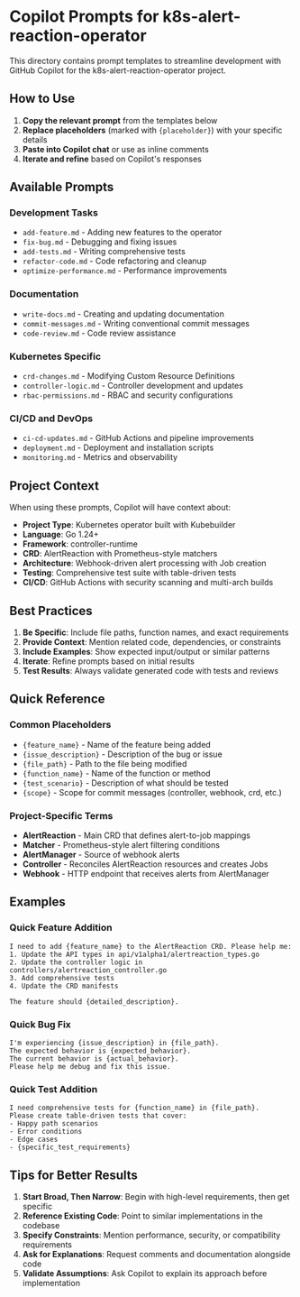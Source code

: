 # Copilot Prompts for k8s-alert-reaction-operator

This directory contains prompt templates to streamline development with GitHub Copilot for the k8s-alert-reaction-operator project.

## How to Use

1. **Copy the relevant prompt** from the templates below
2. **Replace placeholders** (marked with `{placeholder}`) with your specific details
3. **Paste into Copilot chat** or use as inline comments
4. **Iterate and refine** based on Copilot's responses

## Available Prompts

### Development Tasks
- `add-feature.md` - Adding new features to the operator
- `fix-bug.md` - Debugging and fixing issues
- `add-tests.md` - Writing comprehensive tests
- `refactor-code.md` - Code refactoring and cleanup
- `optimize-performance.md` - Performance improvements

### Documentation
- `write-docs.md` - Creating and updating documentation
- `commit-messages.md` - Writing conventional commit messages
- `code-review.md` - Code review assistance

### Kubernetes Specific
- `crd-changes.md` - Modifying Custom Resource Definitions
- `controller-logic.md` - Controller development and updates
- `rbac-permissions.md` - RBAC and security configurations

### CI/CD and DevOps
- `ci-cd-updates.md` - GitHub Actions and pipeline improvements
- `deployment.md` - Deployment and installation scripts
- `monitoring.md` - Metrics and observability

## Project Context

When using these prompts, Copilot will have context about:

- **Project Type**: Kubernetes operator built with Kubebuilder
- **Language**: Go 1.24+
- **Framework**: controller-runtime
- **CRD**: AlertReaction with Prometheus-style matchers
- **Architecture**: Webhook-driven alert processing with Job creation
- **Testing**: Comprehensive test suite with table-driven tests
- **CI/CD**: GitHub Actions with security scanning and multi-arch builds

## Best Practices

1. **Be Specific**: Include file paths, function names, and exact requirements
2. **Provide Context**: Mention related code, dependencies, or constraints
3. **Include Examples**: Show expected input/output or similar patterns
4. **Iterate**: Refine prompts based on initial results
5. **Test Results**: Always validate generated code with tests and reviews

## Quick Reference

### Common Placeholders
- `{feature_name}` - Name of the feature being added
- `{issue_description}` - Description of the bug or issue
- `{file_path}` - Path to the file being modified
- `{function_name}` - Name of the function or method
- `{test_scenario}` - Description of what should be tested
- `{scope}` - Scope for commit messages (controller, webhook, crd, etc.)

### Project-Specific Terms
- **AlertReaction** - Main CRD that defines alert-to-job mappings
- **Matcher** - Prometheus-style alert filtering conditions
- **AlertManager** - Source of webhook alerts
- **Controller** - Reconciles AlertReaction resources and creates Jobs
- **Webhook** - HTTP endpoint that receives alerts from AlertManager

## Examples

### Quick Feature Addition
```
I need to add {feature_name} to the AlertReaction CRD. Please help me:
1. Update the API types in api/v1alpha1/alertreaction_types.go
2. Update the controller logic in controllers/alertreaction_controller.go
3. Add comprehensive tests
4. Update the CRD manifests

The feature should {detailed_description}.
```

### Quick Bug Fix
```
I'm experiencing {issue_description} in {file_path}. 
The expected behavior is {expected_behavior}.
The current behavior is {actual_behavior}.
Please help me debug and fix this issue.
```

### Quick Test Addition
```
I need comprehensive tests for {function_name} in {file_path}.
Please create table-driven tests that cover:
- Happy path scenarios
- Error conditions
- Edge cases
- {specific_test_requirements}
```

## Tips for Better Results

1. **Start Broad, Then Narrow**: Begin with high-level requirements, then get specific
2. **Reference Existing Code**: Point to similar implementations in the codebase
3. **Specify Constraints**: Mention performance, security, or compatibility requirements
4. **Ask for Explanations**: Request comments and documentation alongside code
5. **Validate Assumptions**: Ask Copilot to explain its approach before implementation